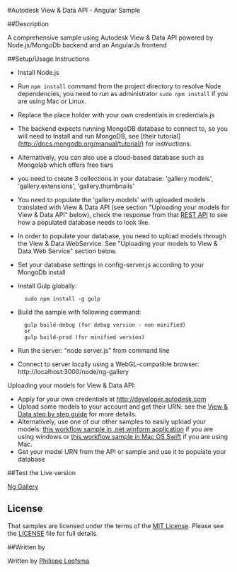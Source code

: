 #Autodesk View & Data API - Angular Sample


##Description


A comprehensive sample using Autodesk View & Data API powered by Node.js/MongoDb backend and an AngularJs frontend

##Setup/Usage Instructions


* Install Node.js
* Run `npm install` command from the project directory to resolve Node dependencies, you need to run as administrator `sudo npm install` if you are using Mac or Linux. 
    
* Replace the place holder with your own credentials in credentials.js

* The backend expects running MongoDB database to connect to, so you will need to Install and run MongoDB, see [their tutorial] (http://docs.mongodb.org/manual/tutorial/) for instructions.

* Alternatively, you can also use a cloud-based database such as Mongolab which offers free tiers

* you need to create 3 collections in your database: 'gallery.models', 'gallery.extensions', 'gallery.thumbnails'

* You need to populate the 'gallery.models' with uploaded models translated with View & Data API (see section "Uploading your models for View & Data API" below), check the response from that [REST API](http://viewer.autodesk.io/node/ng-gallery/api/models) to see how a populated database needs to look like.

* In order to populate your database, you need to upload models through the View & Data WebService. See "Uploading your models to View & Data Web Service" section below.

* Set your database settings in config-server.js according to your MongoDb install

* Install Gulp globally:

        sudo npm install -g gulp

* Build the sample with following command: 

        gulp build-debug (for debug version - non minified)
        or
        gulp build-prod (for minified version)

* Run the server: "node server.js" from command line
* Connect to server locally using a WebGL-compatible browser: http://localhost:3000/node/ng-gallery

Uploading your models for View & Data API:

* Apply for your own credentials at http://developer.autodesk.com
* Upload some models to your account and get their URN: see the [View & Data step by step guide](https://developer.autodesk.com/api/view-and-data-api/) for more details.
* Alternatively, use one of our other samples to easily upload your models: [this workflow sample in .net winform application](https://github.com/Developer-Autodesk/workflow-dotnet-winform-view.and.data.api/) if you are using windows or [this workflow sample in Mac OS Swift](https://github.com/Developer-Autodesk/workflow-macos-swift-view.and.data.api) if you are using Mac.
* Get your model URN from the API or sample and use it to populate your database

##Test the Live version

[Ng Gallery](http://viewer.autodesk.io/node/ng-gallery)


## License

That samples are licensed under the terms of the [MIT License](http://opensource.org/licenses/MIT). Please see the [LICENSE](LICENSE) file for full details.


##Written by 

Written by [Philippe Leefsma](http://adndevblog.typepad.com/cloud_and_mobile/philippe-leefsma.html)  

